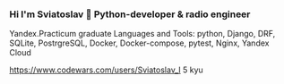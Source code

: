 ### Hi I'm Sviatoslav 👋 Python-developer & radio engineer
Yandex.Practicum graduate
Languages and Tools: python, Django, DRF, SQLite, PostrgreSQL, Docker, Docker-compose, pytest, Nginx, Yandex Cloud

https://www.codewars.com/users/Sviatoslav_I 5 kyu

<!--
**Sviatoslavvvik/Sviatoslavvvik** is a ✨ _special_ ✨ repository because its `README.md` (this file) appears on your GitHub profile.

Here are some ideas to get you started:

- 🔭 I’m currently working on ...
- 🌱 I’m currently learning ...
- 👯 I’m looking to collaborate on ...
- 🤔 I’m looking for help with ...
- 💬 Ask me about ...
- 📫 How to reach me: ...
- 😄 Pronouns: ...
- ⚡ Fun fact: ...
-->
